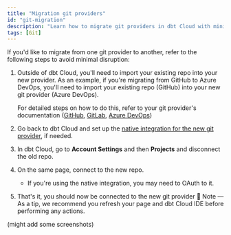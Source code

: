 ```yaml
---
title: "Migration git providers"
id: "git-migration"
description: "Learn how to migrate git providers in dbt Cloud with minimal disruption."
tags: [Git]
---
```


If you'd like to migrate from one git provider to another, refer to the following steps to avoid minimal disruption:

1. Outside of dbt Cloud, you'll need to import your existing repo into your new provider. As an example, if you're migrating from GitHub to Azure DevOps, you'll need to import your existing repo (GitHub) into your new git provider (Azure DevOps). 
   
   For detailed steps on how to do this, refer to your git provider's documentation ([GitHub](https://docs.github.com/en/migrations/importing-source-code/using-github-importer/importing-a-repository-with-github-importer), [GitLab](https://docs.gitlab.com/ee/user/project/import/repo_by_url.html), [Azure DevOps](https://learn.microsoft.com/en-us/azure/devops/repos/git/import-git-repository?view=azure-devops)) 
   
2. Go back to dbt Cloud and set up the [native integration for the new git provider](/docs/cloud/git/connect-github), if needed. 
3. In dbt Cloud, go to **Account Settings** and then **Projects**  and disconnect the old repo. 
4. On the same page, connect to the new repo.
   - If you're using the native integration, you may need to OAuth to it.
5. That's it, you should now be connected to the new git provider 🎉
   Note &mdash; As a tip, we recommend you refresh your page and dbt Cloud IDE before performing any actions. 

(might add some screenshots)
